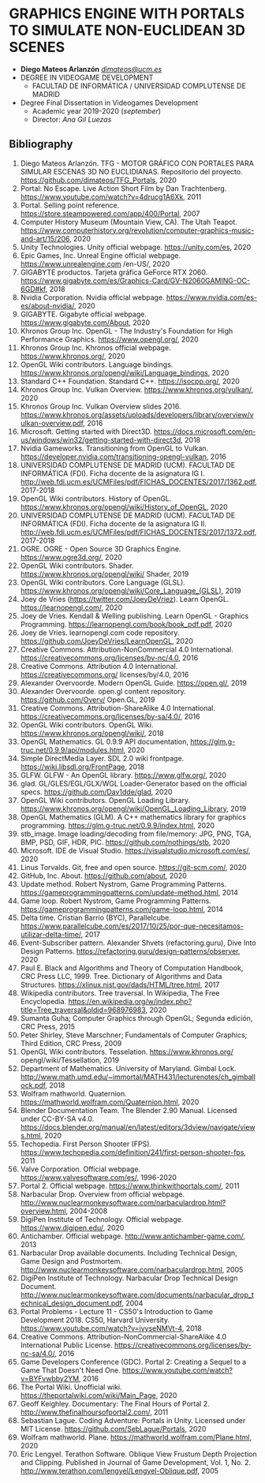 # GRAPHICS ENGINE WITH PORTALS TO SIMULATE NON-EUCLIDEAN 3D SCENES

* **Diego Mateos Arlanzón** *dimateos@ucm.es*
* DEGREE IN VIDEOGAME DEVELOPMENT
	* FACULTAD DE INFORMÁTICA /  UNIVERSIDAD COMPLUTENSE DE MADRID
* Degree Final Dissertation in Videogames Development
	* Academic year 2019-2020 (*september*)
	* Director: *Ana Gil Luezas*

## Bibliography
1. Diego Mateos Arlanzón. TFG - MOTOR GRÁFICO CON PORTALES PARA SIMULAR ESCENAS 3D NO EUCLIDIANAS. Repositorio del proyecto. https://github.com/dimateos/TFG_Portals, 2020
2. Portal: No Escape. Live Action Short Film by Dan Trachtenberg. https://www.youtube.com/watch?v=4drucg1A6Xk, 2011
3. Portal. Selling point reference. https://store.steampowered.com/app/400/Portal, 2007
4. Computer History Museum (Mountain View, CA). The Utah Teapot. https://www.computerhistory.org/revolution/computer-graphics-music-and-art/15/206, 2020
5. Unity Technologies. Unity official webpage. https://unity.com/es, 2020
6. Epic Games, Inc. Unreal Engine official webpage. https://www.unrealengine.com /en-US/, 2020
7. GIGABYTE productos. Tarjeta gráfica GeForce RTX 2060. https://www.gigabyte.com/es/Graphics-Card/GV-N2060GAMING-OC-6GD#kf, 2018
8. Nvidia Corporation. Nvidia official webpage. https://www.nvidia.com/es-es/about-nvidia/, 2020
9. GIGABYTE. Gigabyte official webpage. https://www.gigabyte.com/About, 2020
10. Khronos Group Inc. OpenGL - The Industry's Foundation for High Performance Graphics.  https://www.opengl.org/, 2020
11. Khronos Group Inc. Khronos official webpage. https://www.khronos.org/, 2020
12. OpenGL Wiki contributors. Language bindings. https://www.khronos.org/opengl/wiki/Language_bindings, 2020
13. Standard C++ Foundation. Standard C++. https://isocpp.org/, 2020
14. Khronos Group Inc. Vulkan Overview. https://www.khronos.org/vulkan/, 2020
15. Khronos Group Inc. Vulkan Overview slides 2016. https://www.khronos.org/assets/uploads/developers/library/overview/vulkan-overview.pdf, 2016
16. Microsoft. Getting started with Direct3D. https://docs.microsoft.com/en-us/windows/win32/getting-started-with-direct3d, 2018
17. Nvidia Gameworks. Transitioning from OpenGL to Vulkan. https://developer.nvidia.com/transitioning-opengl-vulkan, 2016
18. UNIVERSIDAD COMPLUTENSE DE MADRID (UCM). FACULTAD DE INFORMÁTICA (FDI). Ficha docente de la asignatura IG I. http://web.fdi.ucm.es/UCMFiles/pdf/FICHAS_DOCENTES/2017/1362.pdf, 2017-2018
19. OpenGL Wiki contributors. History of OpenGL. https://www.khronos.org/opengl/wiki/History_of_OpenGL, 2020
20. UNIVERSIDAD COMPLUTENSE DE MADRID (UCM). FACULTAD DE INFORMÁTICA (FDI). Ficha docente de la asignatura IG II. http://web.fdi.ucm.es/UCMFiles/pdf/FICHAS_DOCENTES/2017/1372.pdf, 2017-2018
21. OGRE. OGRE - Open Source 3D Graphics Engine. https://www.ogre3d.org/, 2020
22. OpenGL Wiki contributors. Shader. https://www.khronos.org/opengl/wiki/ Shader, 2019
23. OpenGL Wiki contributors. Core Language (GLSL). https://www.khronos.org/opengl/wiki/Core_Language_(GLSL), 2019
24. Joey de Vries (https://twitter.com/JoeyDeVriez). Learn OpenGL.  https://learnopengl.com/, 2020
25. Joey de Vries.  Kendall & Welling publishing. Learn OpenGL - Graphics Programming.  https://learnopengl.com/book/book_pdf.pdf, 2020
26. Joey de Vries. learnopengl.com code repository. https://github.com/JoeyDeVries/LearnOpenGL, 2020
27. Creative Commons. Attribution-NonCommercial 4.0 International. https://creativecommons.org/licenses/by-nc/4.0, 2016
28. Creative Commons. Attribution 4.0 International. https://creativecommons.org/ licenses/by/4.0, 2016
29. Alexander Overvoorde. Modern OpenGL Guide. https://open.gl/, 2019
30. Alexander Overvoorde. open.gl content repository. https://github.com/Overv/ Open.GL, 2019
31. Creative Commons. Attribution-ShareAlike 4.0 International. https://creativecommons.org/licenses/by-sa/4.0/, 2016
32. OpenGL Wiki contributors. OpenGL Wiki. https://www.khronos.org/opengl/wiki/, 2018
33. OpenGL Mathematics. GL 0.9.9 API documentation, https://glm.g-truc.net/0.9.9/api/modules.html, 2020
34. Simple DirectMedia Layer. SDL 2.0 wiki frontpage. https://wiki.libsdl.org/FrontPage, 2018
35. GLFW. GLFW - An OpenGL library. https://www.glfw.org/, 2020
36. glad. GL/GLES/EGL/GLX/WGL Loader-Generator based on the official specs. https://github.com/Dav1dde/glad, 2020
37. OpenGL Wiki contributors. OpenGL Loading Library. https://www.khronos.org/opengl/wiki/OpenGL_Loading_Library, 2019
38. OpenGL Mathematics (GLM). A C++ mathematics library for graphics programming. https://glm.g-truc.net/0.9.9/index.html, 2020
39. stb_image. Image loading/decoding from file/memory: JPG, PNG, TGA, BMP, PSD, GIF, HDR, PIC. https://github.com/nothings/stb, 2020
40. Microsoft. IDE de Visual Studio. https://visualstudio.microsoft.com/es/, 2020
41. Linus Torvalds. Git, free and open source. https://git-scm.com/, 2020
42. GitHub, Inc. About. https://github.com/about, 2020
43. Update method. Robert Nystrom, Game Programming Patterns. https://gameprogrammingpatterns.com/update-method.html, 2014
44. Game loop. Robert Nystrom, Game Programming Patterns. https://gameprogrammingpatterns.com/game-loop.html, 2014
45. Delta time. Cristian Barrio (BYC), Parallelcube. https://www.parallelcube.com/es/2017/10/25/por-que-necesitamos-utilizar-delta-time/, 2017
46. Event-Subscriber pattern. Alexander Shvets (refactoring.guru), Dive Into Design Patterns. https://refactoring.guru/design-patterns/observer, 2020
47. Paul E. Black and Algorithms and Theory of Computation Handbook, CRC Press LLC, 1999. Tree. Dictionary of Algorithms and Data Structures. https://xlinux.nist.gov/dads/HTML/tree.html, 2017
48. Wikipedia contributors. Tree traversal. In Wikipedia, The Free Encyclopedia. https://en.wikipedia.org/w/index.php?title=Tree_traversal&oldid=968976983, 2020
49. Sumanta Guha; Computer Graphics through OpenGL; Segunda edición, CRC Press, 2015
50. Peter Shirley, Steve Marschner; Fundamentals of Computer Graphics; Third Edition, CRC Press, 2009
51. OpenGL Wiki contributors. Tesselation. https://www.khronos.org/ opengl/wiki/Tessellation, 2019
52. Department of Mathematics. University of Maryland. Gimbal Lock. http://www.math.umd.edu/~immortal/MATH431/lecturenotes/ch_gimballock.pdf, 2018
53. Wolfram mathworld. Quaternion. https://mathworld.wolfram.com/Quaternion.html, 2020
54. Blender Documentation Team. The Blender 2.90 Manual. Licensed under CC-BY-SA v4.0. https://docs.blender.org/manual/en/latest/editors/3dview/navigate/views.html, 2020
55. Techopedia. First Person Shooter (FPS). https://www.techopedia.com/definition/241/first-person-shooter-fps, 2011
56. Valve Corporation. Official webpage. https://www.valvesoftware.com/es/, 1996-2020
57. Portal 2. Official webpage. https://www.thinkwithportals.com/, 2011
58. Narbacular Drop. Overview from official webpage. http://www.nuclearmonkeysoftware.com/narbaculardrop.html?overview.html, 2004-2008
59. DigiPen Institute of Technology. Official webpage. https://www.digipen.edu/, 2020
60. Antichamber. Official webpage. http://www.antichamber-game.com/, 2013
61. Narbacular Drop available documents. Including Technical Design, Game Design and Postmortem. http://www.nuclearmonkeysoftware.com/narbaculardrop.html, 2005
62. DigiPen Institute of Technology. Narbacular Drop Technical Design Document. http://www.nuclearmonkeysoftware.com/documents/narbacular_drop_technical_design_document.pdf, 2004
63. Portal Problems - Lecture 11 - CS50's Introduction to Game Development 2018. CS50, Harvard University. https://www.youtube.com/watch?v=ivyseNMVt-4, 2018
64. Creative Commons. Attribution-NonCommercial-ShareAlike 4.0 International Public License. https://creativecommons.org/licenses/by-nc-sa/4.0/, 2016
65. Game Developers Conference (GDC). Portal 2: Creating a Sequel to a Game That Doesn't Need One. https://www.youtube.com/watch?v=BYFvwbby2YM, 2016
66. The Portal Wiki. Unofficial wiki. https://theportalwiki.com/wiki/Main_Page, 2020
67. Geoff Keighley. Documentary: The Final Hours of Portal 2. http://www.thefinalhoursofportal2.com/, 2011
68. Sebastian Lague. Coding Adventure: Portals in Unity. Licensed under MIT License. https://github.com/SebLague/Portals, 2020
69. Wolfram mathworld. Plane. https://mathworld.wolfram.com/Plane.html, 2020
70. Eric Lengyel. Terathon Software. Oblique View Frustum Depth Projection and Clipping. Published in Journal of Game Development, Vol. 1, No. 2. http://www.terathon.com/lengyel/Lengyel-Oblique.pdf, 2005
